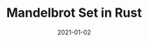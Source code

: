 ---
title: Mandelbrot Set in Rust
eventType: project
date: 2021-01-02
repository: https://github.com/rosslh/rust-mandelbrot-set/
website: https://rust-mandelbrot.netlify.app/
thumbnail: mandelbrot-thumb
blurb: An interactive application that lets you explore the Mandelbrot set fractal. Built with Rust, compiled to WebAssembly, running on Web Workers.
tags: [rust, wasm, typescript]
---